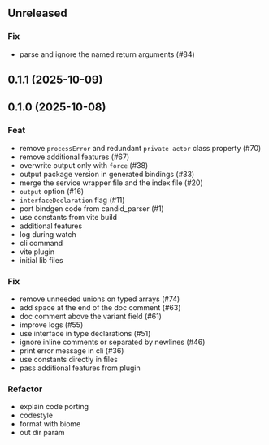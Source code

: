 ## Unreleased

### Fix

- parse and ignore the named return arguments (#84)

## 0.1.1 (2025-10-09)

## 0.1.0 (2025-10-08)

### Feat

- remove `processError` and redundant `private actor` class property (#70)
- remove additional features (#67)
- overwrite output only with `force` (#38)
- output package version in generated bindings (#33)
- merge the service wrapper file and the index file (#20)
- `output` option (#16)
- `interfaceDeclaration` flag (#11)
- port bindgen code from candid_parser (#1)
- use constants from vite build
- additional features
- log during watch
- cli command
- vite plugin
- initial lib files

### Fix

- remove unneeded unions on typed arrays (#74)
- add space at the end of the doc comment (#63)
- doc comment above the variant field (#61)
- improve logs (#55)
- use interface in type declarations (#51)
- ignore inline comments or separated by newlines  (#46)
- print error message in cli (#36)
- use constants directly in files
- pass additional features from plugin

### Refactor

- explain code porting
- codestyle
- format with biome
- out dir param
